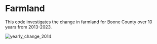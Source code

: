 # Farmland
This code investigates the change in farmland for Boone County over 10 years from 2013-2023.

![yearly_change_2014](https://github.com/user-attachments/assets/91a27287-fdfa-4ffb-91a3-09117f3e588f)
